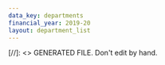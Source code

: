 ```yaml
---
data_key: departments
financial_year: 2019-20
layout: department_list
---
```

[//]: <> GENERATED FILE. Don't edit by hand.